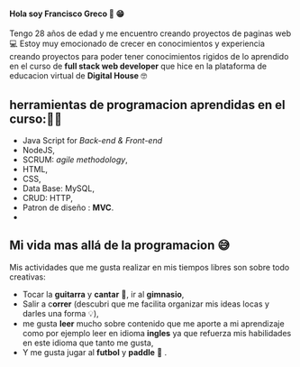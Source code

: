 #### Hola soy Francisco Greco 👋 😁
Tengo 28 años de edad y me encuentro creando proyectos de paginas web 💻
Estoy muy emocionado de crecer en conocimientos y experiencia creando proyectos para poder tener conocimientos rigidos de lo aprendido en el curso de **full stack web developer** que hice en la plataforma de educacion virtual de **Digital House** 🤓
## herramientas de programacion aprendidas en el curso:👨‍💻
- Java Script for _Back-end & Front-end_
- NodeJS, 
- SCRUM: _agile methodology_,
- HTML,
- CSS,
- Data Base: MySQL,
- CRUD: HTTP,
- Patron de diseño : **MVC**.
- 
## Mi vida mas allá de la programacion 😅
Mis actividades que me gusta realizar en mis tiempos libres son sobre todo creativas:
- Tocar la **guitarra** y **cantar** 🙊, ir al **gimnasio**,
-  Salir a c**orrer** (descubri que me facilita organizar mis ideas locas y darles una forma 💡),
-   me gusta **leer** mucho sobre contenido que me aporte a mi aprendizaje como por ejemplo leer en idioma **ingles** ya que refuerza mis habilidades en este idioma que tanto me gusta,
-    Y me gusta jugar al **futbol** y **paddle**  🎾 .

   



<!--
**franciscogreco96/franciscogreco96** is a ✨ _special_ ✨ repository because its `README.md` (this file) appears on your GitHub profile.

Here are some ideas to get you started:

- 🔭 I’m currently working on ...
- 🌱 I’m currently learning ...
- 👯 I’m looking to collaborate on ...
- 🤔 I’m looking for help with ...
- 💬 Ask me about ...
- 📫 How to reach me: ...
- 😄 Pronouns: ...
- ⚡ Fun fact: ...
-->
